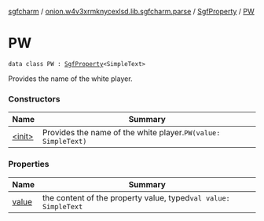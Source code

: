 [sgfcharm](../../../index.md) / [onion.w4v3xrmknycexlsd.lib.sgfcharm.parse](../../index.md) / [SgfProperty](../index.md) / [PW](./index.md)

# PW

`data class PW : `[`SgfProperty`](../index.md)`<SimpleText>`

Provides the name of the white player.

### Constructors

| Name | Summary |
|---|---|
| [&lt;init&gt;](-init-.md) | Provides the name of the white player.`PW(value: SimpleText)` |

### Properties

| Name | Summary |
|---|---|
| [value](value.md) | the content of the property value, typed`val value: SimpleText` |
